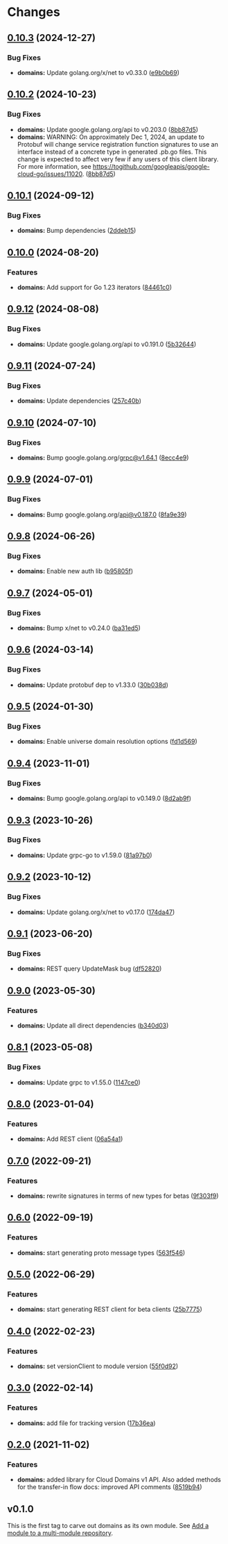 # Changes

## [0.10.3](https://github.com/googleapis/google-cloud-go/compare/domains/v0.10.2...domains/v0.10.3) (2024-12-27)


### Bug Fixes

* **domains:** Update golang.org/x/net to v0.33.0 ([e9b0b69](https://github.com/googleapis/google-cloud-go/commit/e9b0b69644ea5b276cacff0a707e8a5e87efafc9))

## [0.10.2](https://github.com/googleapis/google-cloud-go/compare/domains/v0.10.1...domains/v0.10.2) (2024-10-23)


### Bug Fixes

* **domains:** Update google.golang.org/api to v0.203.0 ([8bb87d5](https://github.com/googleapis/google-cloud-go/commit/8bb87d56af1cba736e0fe243979723e747e5e11e))
* **domains:** WARNING: On approximately Dec 1, 2024, an update to Protobuf will change service registration function signatures to use an interface instead of a concrete type in generated .pb.go files. This change is expected to affect very few if any users of this client library. For more information, see https://togithub.com/googleapis/google-cloud-go/issues/11020. ([8bb87d5](https://github.com/googleapis/google-cloud-go/commit/8bb87d56af1cba736e0fe243979723e747e5e11e))

## [0.10.1](https://github.com/googleapis/google-cloud-go/compare/domains/v0.10.0...domains/v0.10.1) (2024-09-12)


### Bug Fixes

* **domains:** Bump dependencies ([2ddeb15](https://github.com/googleapis/google-cloud-go/commit/2ddeb1544a53188a7592046b98913982f1b0cf04))

## [0.10.0](https://github.com/googleapis/google-cloud-go/compare/domains/v0.9.12...domains/v0.10.0) (2024-08-20)


### Features

* **domains:** Add support for Go 1.23 iterators ([84461c0](https://github.com/googleapis/google-cloud-go/commit/84461c0ba464ec2f951987ba60030e37c8a8fc18))

## [0.9.12](https://github.com/googleapis/google-cloud-go/compare/domains/v0.9.11...domains/v0.9.12) (2024-08-08)


### Bug Fixes

* **domains:** Update google.golang.org/api to v0.191.0 ([5b32644](https://github.com/googleapis/google-cloud-go/commit/5b32644eb82eb6bd6021f80b4fad471c60fb9d73))

## [0.9.11](https://github.com/googleapis/google-cloud-go/compare/domains/v0.9.10...domains/v0.9.11) (2024-07-24)


### Bug Fixes

* **domains:** Update dependencies ([257c40b](https://github.com/googleapis/google-cloud-go/commit/257c40bd6d7e59730017cf32bda8823d7a232758))

## [0.9.10](https://github.com/googleapis/google-cloud-go/compare/domains/v0.9.9...domains/v0.9.10) (2024-07-10)


### Bug Fixes

* **domains:** Bump google.golang.org/grpc@v1.64.1 ([8ecc4e9](https://github.com/googleapis/google-cloud-go/commit/8ecc4e9622e5bbe9b90384d5848ab816027226c5))

## [0.9.9](https://github.com/googleapis/google-cloud-go/compare/domains/v0.9.8...domains/v0.9.9) (2024-07-01)


### Bug Fixes

* **domains:** Bump google.golang.org/api@v0.187.0 ([8fa9e39](https://github.com/googleapis/google-cloud-go/commit/8fa9e398e512fd8533fd49060371e61b5725a85b))

## [0.9.8](https://github.com/googleapis/google-cloud-go/compare/domains/v0.9.7...domains/v0.9.8) (2024-06-26)


### Bug Fixes

* **domains:** Enable new auth lib ([b95805f](https://github.com/googleapis/google-cloud-go/commit/b95805f4c87d3e8d10ea23bd7a2d68d7a4157568))

## [0.9.7](https://github.com/googleapis/google-cloud-go/compare/domains/v0.9.6...domains/v0.9.7) (2024-05-01)


### Bug Fixes

* **domains:** Bump x/net to v0.24.0 ([ba31ed5](https://github.com/googleapis/google-cloud-go/commit/ba31ed5fda2c9664f2e1cf972469295e63deb5b4))

## [0.9.6](https://github.com/googleapis/google-cloud-go/compare/domains/v0.9.5...domains/v0.9.6) (2024-03-14)


### Bug Fixes

* **domains:** Update protobuf dep to v1.33.0 ([30b038d](https://github.com/googleapis/google-cloud-go/commit/30b038d8cac0b8cd5dd4761c87f3f298760dd33a))

## [0.9.5](https://github.com/googleapis/google-cloud-go/compare/domains/v0.9.4...domains/v0.9.5) (2024-01-30)


### Bug Fixes

* **domains:** Enable universe domain resolution options ([fd1d569](https://github.com/googleapis/google-cloud-go/commit/fd1d56930fa8a747be35a224611f4797b8aeb698))

## [0.9.4](https://github.com/googleapis/google-cloud-go/compare/domains/v0.9.3...domains/v0.9.4) (2023-11-01)


### Bug Fixes

* **domains:** Bump google.golang.org/api to v0.149.0 ([8d2ab9f](https://github.com/googleapis/google-cloud-go/commit/8d2ab9f320a86c1c0fab90513fc05861561d0880))

## [0.9.3](https://github.com/googleapis/google-cloud-go/compare/domains/v0.9.2...domains/v0.9.3) (2023-10-26)


### Bug Fixes

* **domains:** Update grpc-go to v1.59.0 ([81a97b0](https://github.com/googleapis/google-cloud-go/commit/81a97b06cb28b25432e4ece595c55a9857e960b7))

## [0.9.2](https://github.com/googleapis/google-cloud-go/compare/domains/v0.9.1...domains/v0.9.2) (2023-10-12)


### Bug Fixes

* **domains:** Update golang.org/x/net to v0.17.0 ([174da47](https://github.com/googleapis/google-cloud-go/commit/174da47254fefb12921bbfc65b7829a453af6f5d))

## [0.9.1](https://github.com/googleapis/google-cloud-go/compare/domains/v0.9.0...domains/v0.9.1) (2023-06-20)


### Bug Fixes

* **domains:** REST query UpdateMask bug ([df52820](https://github.com/googleapis/google-cloud-go/commit/df52820b0e7721954809a8aa8700b93c5662dc9b))

## [0.9.0](https://github.com/googleapis/google-cloud-go/compare/domains/v0.8.1...domains/v0.9.0) (2023-05-30)


### Features

* **domains:** Update all direct dependencies ([b340d03](https://github.com/googleapis/google-cloud-go/commit/b340d030f2b52a4ce48846ce63984b28583abde6))

## [0.8.1](https://github.com/googleapis/google-cloud-go/compare/domains/v0.8.0...domains/v0.8.1) (2023-05-08)


### Bug Fixes

* **domains:** Update grpc to v1.55.0 ([1147ce0](https://github.com/googleapis/google-cloud-go/commit/1147ce02a990276ca4f8ab7a1ab65c14da4450ef))

## [0.8.0](https://github.com/googleapis/google-cloud-go/compare/domains/v0.7.0...domains/v0.8.0) (2023-01-04)


### Features

* **domains:** Add REST client ([06a54a1](https://github.com/googleapis/google-cloud-go/commit/06a54a16a5866cce966547c51e203b9e09a25bc0))

## [0.7.0](https://github.com/googleapis/google-cloud-go/compare/domains/v0.6.0...domains/v0.7.0) (2022-09-21)


### Features

* **domains:** rewrite signatures in terms of new types for betas ([9f303f9](https://github.com/googleapis/google-cloud-go/commit/9f303f9efc2e919a9a6bd828f3cdb1fcb3b8b390))

## [0.6.0](https://github.com/googleapis/google-cloud-go/compare/domains/v0.5.0...domains/v0.6.0) (2022-09-19)


### Features

* **domains:** start generating proto message types ([563f546](https://github.com/googleapis/google-cloud-go/commit/563f546262e68102644db64134d1071fc8caa383))

## [0.5.0](https://github.com/googleapis/google-cloud-go/compare/domains/v0.4.0...domains/v0.5.0) (2022-06-29)


### Features

* **domains:** start generating REST client for beta clients ([25b7775](https://github.com/googleapis/google-cloud-go/commit/25b77757c1e6f372e03bf99ab7461264bba48d26))

## [0.4.0](https://github.com/googleapis/google-cloud-go/compare/domains/v0.3.0...domains/v0.4.0) (2022-02-23)


### Features

* **domains:** set versionClient to module version ([55f0d92](https://github.com/googleapis/google-cloud-go/commit/55f0d92bf112f14b024b4ab0076c9875a17423c9))

## [0.3.0](https://github.com/googleapis/google-cloud-go/compare/domains/v0.2.0...domains/v0.3.0) (2022-02-14)


### Features

* **domains:** add file for tracking version ([17b36ea](https://github.com/googleapis/google-cloud-go/commit/17b36ead42a96b1a01105122074e65164357519e))

## [0.2.0](https://www.github.com/googleapis/google-cloud-go/compare/domains/v0.1.0...domains/v0.2.0) (2021-11-02)


### Features

* **domains:** added library for Cloud Domains v1 API. Also added methods for the transfer-in flow docs: improved API comments ([8519b94](https://www.github.com/googleapis/google-cloud-go/commit/8519b948fee5dc82d39300c4d96e92c85fe78fe6))

## v0.1.0

This is the first tag to carve out domains as its own module. See
[Add a module to a multi-module repository](https://github.com/golang/go/wiki/Modules#is-it-possible-to-add-a-module-to-a-multi-module-repository).
